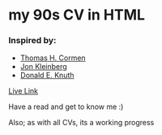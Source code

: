 <h1> my 90s CV in HTML </h1>

<h3>Inspired by: </h3>


<ul>
  <li><a href="https://www.cs.dartmouth.edu/~thc/">Thomas H. Cormen</a></li>
  <li><a href="https://www.cs.cornell.edu/home/kleinber/">Jon Kleinberg</a></li>
  <li><a href="https://www.cs.stanford.edu/~knuth/">Donald E. Knuth</a></li>
</ul>

<a href="https://amin-sabbagh.github.io/CV-90s-Style/">Live Link</a>

<p>Have a read and get to know me :)</p>
<p>Also; as with all CVs, its a working progress</p>
